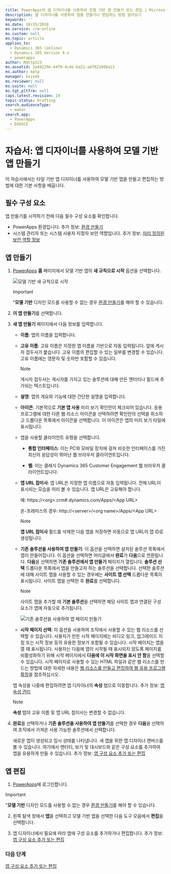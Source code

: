 ```yaml
---
title: PowerApps의 앱 디자이너를 사용하여 모델 기반 앱 만들기 또는 편집 | MicrosoftDocs
description: 앱 디자이너를 사용하여 앱을 만들거나 편집하는 방법 알아보기
keywords: ''
ms.date: 10/15/2018
ms.service: crm-online
ms.custom: null
ms.topic: article
applies_to:
  - Dynamics 365 (online)
  - Dynamics 365 Version 9.x
  - powerapps
author: Mattp123
ms.assetid: 2a44229e-44f0-4c4e-ba21-a476210d0a12
ms.author: matp
manager: kvivek
ms.reviewer: null
ms.suite: null
ms.tgt_pltfrm: null
caps.latest.revision: 19
topic-status: Drafting
search.audienceType:
  - maker
search.app:
  - PowerApps
  - D365CE
---
```


# <a name="tutorial-create-a-model-driven-app-by-using-the-app-designer"></a>자습서: 앱 디자이너를 사용하여 모델 기반 앱 만들기

이 자습서에서는 타일 기반 앱 디자이너를 사용하여 모델 기반 앱을 만들고 편집하는 방법에 대한 기본 사항을 배웁니다.

## <a name="prerequisites"></a>필수 구성 요소
앱 만들기를 시작하기 전에 다음 필수 구성 요소를 확인합니다.
- PowerApps 환경입니다. 추가 정보: [환경 만들기](https://docs.microsoft.com/powerapps/administrator/create-environment)
- 시스템 관리자 또는 시스템 사용자 지정자 보안 역할입니다. 추가 정보: [미리 정의된 보안 역할 정보](https://docs.microsoft.com/powerapps/maker/model-driven-apps/share-model-driven-app#about-predefined-security-roles)
 
<a name="createApp"></a>   
## <a name="create-an-app"></a>앱 만들기  

1.  [PowerApps](https://web.powerapps.com/?utm_source=padocs&utm_medium=linkinadoc&utm_campaign=referralsfromdoc) **홈** 페이지에서 모델 기반 앱의 **새 규칙으로 시작** 옵션을 선택합니다.  

    ![모델 기반 새 규칙으로 시작](media/start-from-blank-model-driven.png)

    > [!IMPORTANT]
    > "**모델 기반** 디자인 모드를 사용할 수 없는 경우 [환경 만들기](https://docs.microsoft.com/powerapps/administrator/create-environment)를 해야 할 수 있습니다. 

2. **이 앱 만들기**를 선택합니다.

3. **새 앱 만들기** 페이지에서 다음 정보를 입력합니다. 

    - **이름**: 앱의 이름을 입력합니다.  
  
    - **고유 이름**: 고유 이름은 지정한 앱 이름을 기반으로 자동 입력됩니다. 앞에 게시자 접두사가 붙습니다. 고유 이름의 편집할 수 있는 일부를 변경할 수 있습니다. 고유 이름에는 영문자 및 숫자만 포함할 수 있습니다.  
  
        > [!NOTE]
        >  게시자 접두사는 게시자를 가지고 있는 솔루션에 대해 만든 엔터티나 필드에 추가되는 텍스트입니다.   
  
    - **설명**: 앱의 개요와 기능에 대한 간단한 설명을 입력합니다.  
  
    - **아이콘**: 기본적으로 **기본 앱 사용** 미리 보기 확인란이 체크되어 있습니다. 응용 프로그램에 대한 다른 웹 리소스 아이콘을 선택하려면 확인란의 선택을 취소하고 드롭다운 목록에서 아이콘을 선택합니다. 이 아이콘은 앱의 미리 보기 타일에 표시됩니다.  
  
    - 앱을 사용할 클라이언트 유형을 선택합니다.  
  
        - **통합 인터페이스**: 이는 PC와 모바일 장치에 걸쳐 비슷한 인터페이스를 가진 최신의 응답성이 뛰어난 웹 브라우저 클라이언트입니다.  

        - **웹**: 이는 클래식 Dynamics 365 Customer Engagement 웹 브라우저 클라이언트입니다.  
    
    - **앱 URL 접미사**: 앱 URL은 지정한 앱 이름으로 자동 입력됩니다. 전체 URL이 표시되는 모습을 미리 볼 수 있습니다. 앱 URL은 고유해야 합니다.  
  
         예: https://\<org>.crm#.dynamics.com/Apps/\<App URL>

         온-프레미스의 경우: http://\<server>/\<org name>/Apps/\<App URL> 
  
      > [!NOTE]
      >  **앱 URL 접미사** 필드를 삭제한 다음 앱을 저장하면 자동으로 앱 URL이 앱 ID로 생성됩니다.  
  
    - **기존 솔루션을 사용하여 앱 만들기**: 이 옵션을 선택하면 설치된 솔루션 목록에서 앱이 만들어집니다. 이 옵션을 선택하면 머리글에서 **완료**가 **다음**으로 전환됩니다. **다음**을 선택하면 **기존 솔루션에서 앱 만들기** 페이지가 열립니다. **솔루션 선택** 드롭다운 목록에서 앱을 만들고자 하는 솔루션을 선택합니다. 선택한 솔루션에 대해 사이트 맵을 사용할 수 있는 경우에는 **사이트 맵 선택** 드롭다운 목록이 표시됩니다. 사이트 맵을 선택한 후 **완료**를 선택합니다.

      > [!NOTE]
      > 사이트 맵을 추가할 때 **기본 솔루션**을 선택하면 해당 사이트 맵과 연결된 구성 요소가 앱에 자동으로 추가됩니다.  

      ![기존 솔루션을 사용하여 앱 페이지 만들기](media/use-existing-solution-to-create-the-app.png "기존 솔루션을 사용하여 앱 페이지 만들기") 

    - **시작 페이지 선택**: 이 옵션을 사용하여 조직에서 사용할 수 있는 웹 리소스를 선택할 수 있습니다. 사용자가 만든 시작 페이지에는 비디오 링크, 업그레이드 지침 또는 시작 정보 등의 유용한 정보가 포함될 수 있습니다. 시작 페이지는 앱을 열 때 표시됩니다. 사용자는 다음에 앱이 시작될 때 표시되지 않도록 페이지를 비활성화하기 위해 시작 페이지에서 **다음에 이 시작 화면을 표시 안 함**을 선택할 수 있습니다. 시작 페이지로 사용할 수 있는 HTML 파일과 같은 웹 리소스를 만드는 방법에 대한 자세한 내용은 [웹 리소스를 만들고 편집하여 웹 응용 프로그램 확장](create-edit-web-resources.md)을 참조하십시오.  
      
    앱 속성을 나중에 편집하려면 앱 디자이너의 **속성** 탭으로 이동합니다. 추가 정보: [앱 속성 관리](manage-app-properties.md)  
  
     > [!NOTE]
     >  **속성** 탭의 고유 이름 및 앱 URL 접미사는 변경할 수 없습니다.  
  
4. **완료**를 선택하거나 **기존 솔루션을 사용하여 앱 만들기**를 선택한 경우 **다음**을 선택하여 조직에서 가져온 사용 가능한 솔루션에서 선택합니다.  
  
    새로운 앱이 생성되고 임시 상태를 나타냅니다. 새 앱을 위한 앱 디자이너 캔버스를 볼 수 있습니다. 여기에서 엔터티, 보기 및 대시보드와 같은 구성 요소를 추가하여 앱을 유용하게 만들 수 있습니다. 추가 정보: [앱 구성 요소 추가 또는 편집](add-edit-app-components.md)  
   
<a name="editApp"></a>   
## <a name="edit-an-app"></a>앱 편집  
  
1.  [PowerApps](https://web.powerapps.com/?utm_source=padocs&utm_medium=linkinadoc&utm_campaign=referralsfromdoc)에 로그인합니다.  

> [!IMPORTANT]
> "**모델 기반** 디자인 모드를 사용할 수 없는 경우 [환경 만들기](https://docs.microsoft.com/powerapps/administrator/create-environment)를 해야 할 수 있습니다. 

2. 왼쪽 탐색 창에서 **앱**을 선택하고 모델 기반 앱을 선택한 다음 도구 모음에서 **편집**을 선택합니다.   

3. 앱 디자이너에서 필요에 따라 앱에 구성 요소를 추가하거나 편집합니다. 추가 정보: [앱 구성 요소 추가 또는 편집](add-edit-app-components.md)  
 
  
### <a name="next-steps"></a>다음 단계  
 [앱 구성 요소 추가 또는 편집](add-edit-app-components.md)   


